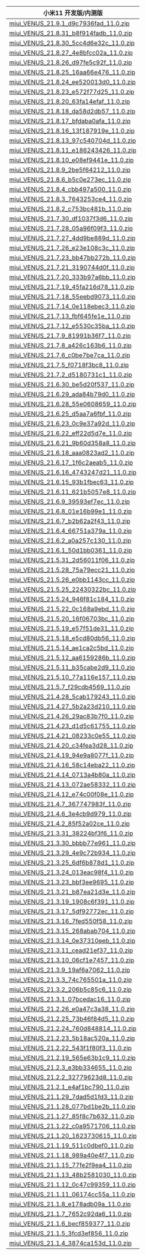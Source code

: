 | 小米11  开发版/内测版    |
| ---- |
| [miui_VENUS_21.9.1_d9c7936fad_11.0.zip](https://bigota.d.miui.com/21.9.1/miui_VENUS_21.9.1_d9c7936fad_11.0.zip)    |
| [miui_VENUS_21.8.31_b8f914fadb_11.0.zip](https://bigota.d.miui.com/21.8.31/miui_VENUS_21.8.31_b8f914fadb_11.0.zip)    |
| [miui_VENUS_21.8.30_5cc4d6e32c_11.0.zip](https://bigota.d.miui.com/21.8.30/miui_VENUS_21.8.30_5cc4d6e32c_11.0.zip)    |
| [miui_VENUS_21.8.27_4e8bfcc02a_11.0.zip](https://bigota.d.miui.com/21.8.27/miui_VENUS_21.8.27_4e8bfcc02a_11.0.zip)    |
| [miui_VENUS_21.8.26_d97fe5c92f_11.0.zip](https://bigota.d.miui.com/21.8.26/miui_VENUS_21.8.26_d97fe5c92f_11.0.zip)    |
| [miui_VENUS_21.8.25_16aa66e476_11.0.zip](https://bigota.d.miui.com/21.8.25/miui_VENUS_21.8.25_16aa66e476_11.0.zip)    |
| [miui_VENUS_21.8.24_ee520013d0_11.0.zip](https://bigota.d.miui.com/21.8.24/miui_VENUS_21.8.24_ee520013d0_11.0.zip)    |
| [miui_VENUS_21.8.23_e572f77d25_11.0.zip](https://bigota.d.miui.com/21.8.23/miui_VENUS_21.8.23_e572f77d25_11.0.zip)    |
| [miui_VENUS_21.8.20_63fa14efaf_11.0.zip](https://bigota.d.miui.com/21.8.20/miui_VENUS_21.8.20_63fa14efaf_11.0.zip)    |
| [miui_VENUS_21.8.18_da58d2db57_11.0.zip](https://bigota.d.miui.com/21.8.18/miui_VENUS_21.8.18_da58d2db57_11.0.zip)    |
| [miui_VENUS_21.8.17_bfdaba0afa_11.0.zip](https://bigota.d.miui.com/21.8.17/miui_VENUS_21.8.17_bfdaba0afa_11.0.zip)    |
| [miui_VENUS_21.8.16_13f187919e_11.0.zip](https://bigota.d.miui.com/21.8.16/miui_VENUS_21.8.16_13f187919e_11.0.zip)    |
| [miui_VENUS_21.8.13_97c540704d_11.0.zip](https://bigota.d.miui.com/21.8.13/miui_VENUS_21.8.13_97c540704d_11.0.zip)    |
| [miui_VENUS_21.8.11_e186243426_11.0.zip](https://bigota.d.miui.com/21.8.11/miui_VENUS_21.8.11_e186243426_11.0.zip)    |
| [miui_VENUS_21.8.10_e08ef9441e_11.0.zip](https://bigota.d.miui.com/21.8.10/miui_VENUS_21.8.10_e08ef9441e_11.0.zip)    |
| [miui_VENUS_21.8.9_2be5f64212_11.0.zip](https://bigota.d.miui.com/21.8.9/miui_VENUS_21.8.9_2be5f64212_11.0.zip)    |
| [miui_VENUS_21.8.6_b5c0e273ec_11.0.zip](https://bigota.d.miui.com/21.8.6/miui_VENUS_21.8.6_b5c0e273ec_11.0.zip)    |
| [miui_VENUS_21.8.4_cbb497a500_11.0.zip](https://bigota.d.miui.com/21.8.4/miui_VENUS_21.8.4_cbb497a500_11.0.zip)    |
| [miui_VENUS_21.8.3_7643253ce4_11.0.zip](https://bigota.d.miui.com/21.8.3/miui_VENUS_21.8.3_7643253ce4_11.0.zip)    |
| [miui_VENUS_21.8.2_c753bc481b_11.0.zip](https://bigota.d.miui.com/21.8.2/miui_VENUS_21.8.2_c753bc481b_11.0.zip)    |
| [miui_VENUS_21.7.30_df1037f3d6_11.0.zip](https://bigota.d.miui.com/21.7.30/miui_VENUS_21.7.30_df1037f3d6_11.0.zip)    |
| [miui_VENUS_21.7.28_05a96f09f3_11.0.zip](https://bigota.d.miui.com/21.7.28/miui_VENUS_21.7.28_05a96f09f3_11.0.zip)    |
| [miui_VENUS_21.7.27_4dd9be889d_11.0.zip](https://bigota.d.miui.com/21.7.27/miui_VENUS_21.7.27_4dd9be889d_11.0.zip)    |
| [miui_VENUS_21.7.26_e23e108c3c_11.0.zip](https://bigota.d.miui.com/21.7.26/miui_VENUS_21.7.26_e23e108c3c_11.0.zip)    |
| [miui_VENUS_21.7.23_bb47bb272b_11.0.zip](https://bigota.d.miui.com/21.7.23/miui_VENUS_21.7.23_bb47bb272b_11.0.zip)    |
| [miui_VENUS_21.7.21_3190744d0f_11.0.zip](https://bigota.d.miui.com/21.7.21/miui_VENUS_21.7.21_3190744d0f_11.0.zip)    |
| [miui_VENUS_21.7.20_333b97a6bb_11.0.zip](https://bigota.d.miui.com/21.7.20/miui_VENUS_21.7.20_333b97a6bb_11.0.zip)    |
| [miui_VENUS_21.7.19_45fa216d78_11.0.zip](https://bigota.d.miui.com/21.7.19/miui_VENUS_21.7.19_45fa216d78_11.0.zip)    |
| [miui_VENUS_21.7.18_55eebd9073_11.0.zip](https://bigota.d.miui.com/21.7.18/miui_VENUS_21.7.18_55eebd9073_11.0.zip)    |
| [miui_VENUS_21.7.14_0e118ebec3_11.0.zip](https://bigota.d.miui.com/21.7.14/miui_VENUS_21.7.14_0e118ebec3_11.0.zip)    |
| [miui_VENUS_21.7.13_fbf645fe1e_11.0.zip](https://bigota.d.miui.com/21.7.13/miui_VENUS_21.7.13_fbf645fe1e_11.0.zip)    |
| [miui_VENUS_21.7.12_e5530c35ba_11.0.zip](https://bigota.d.miui.com/21.7.12/miui_VENUS_21.7.12_e5530c35ba_11.0.zip)    |
| [miui_VENUS_21.7.9_81991b36f7_11.0.zip](https://bigota.d.miui.com/21.7.9/miui_VENUS_21.7.9_81991b36f7_11.0.zip)    |
| [miui_VENUS_21.7.8_a426c163b6_11.0.zip](https://bigota.d.miui.com/21.7.8/miui_VENUS_21.7.8_a426c163b6_11.0.zip)    |
| [miui_VENUS_21.7.6_c0be7be7ca_11.0.zip](https://bigota.d.miui.com/21.7.6/miui_VENUS_21.7.6_c0be7be7ca_11.0.zip)    |
| [miui_VENUS_21.7.5_f0718f3bc8_11.0.zip](https://bigota.d.miui.com/21.7.5/miui_VENUS_21.7.5_f0718f3bc8_11.0.zip)    |
| [miui_VENUS_21.7.2_d5180731c1_11.0.zip](https://bigota.d.miui.com/21.7.2/miui_VENUS_21.7.2_d5180731c1_11.0.zip)    |
| [miui_VENUS_21.6.30_be5d20f537_11.0.zip](https://bigota.d.miui.com/21.6.30/miui_VENUS_21.6.30_be5d20f537_11.0.zip)    |
| [miui_VENUS_21.6.29_ada84b79d0_11.0.zip](https://bigota.d.miui.com/21.6.29/miui_VENUS_21.6.29_ada84b79d0_11.0.zip)    |
| [miui_VENUS_21.6.28_55e0608659_11.0.zip](https://bigota.d.miui.com/21.6.28/miui_VENUS_21.6.28_55e0608659_11.0.zip)    |
| [miui_VENUS_21.6.25_d5aa7a6fbf_11.0.zip](https://bigota.d.miui.com/21.6.25/miui_VENUS_21.6.25_d5aa7a6fbf_11.0.zip)    |
| [miui_VENUS_21.6.23_0c9e37a92d_11.0.zip](https://bigota.d.miui.com/21.6.23/miui_VENUS_21.6.23_0c9e37a92d_11.0.zip)    |
| [miui_VENUS_21.6.22_eff22d5d7e_11.0.zip](https://bigota.d.miui.com/21.6.22/miui_VENUS_21.6.22_eff22d5d7e_11.0.zip)    |
| [miui_VENUS_21.6.21_9b60d358a8_11.0.zip](https://bigota.d.miui.com/21.6.21/miui_VENUS_21.6.21_9b60d358a8_11.0.zip)    |
| [miui_VENUS_21.6.18_aaa0823ad2_11.0.zip](https://bigota.d.miui.com/21.6.18/miui_VENUS_21.6.18_aaa0823ad2_11.0.zip)    |
| [miui_VENUS_21.6.17_1f6c2aeab5_11.0.zip](https://bigota.d.miui.com/21.6.17/miui_VENUS_21.6.17_1f6c2aeab5_11.0.zip)    |
| [miui_VENUS_21.6.16_4743247d21_11.0.zip](https://bigota.d.miui.com/21.6.16/miui_VENUS_21.6.16_4743247d21_11.0.zip)    |
| [miui_VENUS_21.6.15_93b1fbec63_11.0.zip](https://bigota.d.miui.com/21.6.15/miui_VENUS_21.6.15_93b1fbec63_11.0.zip)    |
| [miui_VENUS_21.6.11_621b5057e8_11.0.zip](https://bigota.d.miui.com/21.6.11/miui_VENUS_21.6.11_621b5057e8_11.0.zip)    |
| [miui_VENUS_21.6.9_39593ef7ec_11.0.zip](https://bigota.d.miui.com/21.6.9/miui_VENUS_21.6.9_39593ef7ec_11.0.zip)    |
| [miui_VENUS_21.6.8_01e16b99e1_11.0.zip](https://bigota.d.miui.com/21.6.8/miui_VENUS_21.6.8_01e16b99e1_11.0.zip)    |
| [miui_VENUS_21.6.7_b2b62a2f43_11.0.zip](https://bigota.d.miui.com/21.6.7/miui_VENUS_21.6.7_b2b62a2f43_11.0.zip)    |
| [miui_VENUS_21.6.4_66751a379a_11.0.zip](https://bigota.d.miui.com/21.6.4/miui_VENUS_21.6.4_66751a379a_11.0.zip)    |
| [miui_VENUS_21.6.2_a0a257c130_11.0.zip](https://bigota.d.miui.com/21.6.2/miui_VENUS_21.6.2_a0a257c130_11.0.zip)    |
| [miui_VENUS_21.6.1_50d1bb0361_11.0.zip](https://bigota.d.miui.com/21.6.1/miui_VENUS_21.6.1_50d1bb0361_11.0.zip)    |
| [miui_VENUS_21.5.31_2d56011f06_11.0.zip](https://bigota.d.miui.com/21.5.31/miui_VENUS_21.5.31_2d56011f06_11.0.zip)    |
| [miui_VENUS_21.5.28_75a79ecc21_11.0.zip](https://bigota.d.miui.com/21.5.28/miui_VENUS_21.5.28_75a79ecc21_11.0.zip)    |
| [miui_VENUS_21.5.26_e0bb1143cc_11.0.zip](https://bigota.d.miui.com/21.5.26/miui_VENUS_21.5.26_e0bb1143cc_11.0.zip)    |
| [miui_VENUS_21.5.25_22430322bc_11.0.zip](https://bigota.d.miui.com/21.5.25/miui_VENUS_21.5.25_22430322bc_11.0.zip)    |
| [miui_VENUS_21.5.24_946f81c184_11.0.zip](https://bigota.d.miui.com/21.5.24/miui_VENUS_21.5.24_946f81c184_11.0.zip)    |
| [miui_VENUS_21.5.22_0c168a9ebd_11.0.zip](https://bigota.d.miui.com/21.5.22/miui_VENUS_21.5.22_0c168a9ebd_11.0.zip)    |
| [miui_VENUS_21.5.20_16f06703bc_11.0.zip](https://bigota.d.miui.com/21.5.20/miui_VENUS_21.5.20_16f06703bc_11.0.zip)    |
| [miui_VENUS_21.5.19_e57f51de31_11.0.zip](https://bigota.d.miui.com/21.5.19/miui_VENUS_21.5.19_e57f51de31_11.0.zip)    |
| [miui_VENUS_21.5.18_e5cd80db56_11.0.zip](https://bigota.d.miui.com/21.5.18/miui_VENUS_21.5.18_e5cd80db56_11.0.zip)    |
| [miui_VENUS_21.5.14_ae1ca2c5bd_11.0.zip](https://bigota.d.miui.com/21.5.14/miui_VENUS_21.5.14_ae1ca2c5bd_11.0.zip)    |
| [miui_VENUS_21.5.12_aa6159286b_11.0.zip](https://bigota.d.miui.com/21.5.12/miui_VENUS_21.5.12_aa6159286b_11.0.zip)    |
| [miui_VENUS_21.5.11_b35cabe2d9_11.0.zip](https://bigota.d.miui.com/21.5.11/miui_VENUS_21.5.11_b35cabe2d9_11.0.zip)    |
| [miui_VENUS_21.5.10_77a116e157_11.0.zip](https://bigota.d.miui.com/21.5.10/miui_VENUS_21.5.10_77a116e157_11.0.zip)    |
| [miui_VENUS_21.5.7_f29cdb4569_11.0.zip](https://bigota.d.miui.com/21.5.7/miui_VENUS_21.5.7_f29cdb4569_11.0.zip)    |
| [miui_VENUS_21.4.28_5cab179243_11.0.zip](https://bigota.d.miui.com/21.4.28/miui_VENUS_21.4.28_5cab179243_11.0.zip)    |
| [miui_VENUS_21.4.27_5b2a23d210_11.0.zip](https://bigota.d.miui.com/21.4.27/miui_VENUS_21.4.27_5b2a23d210_11.0.zip)    |
| [miui_VENUS_21.4.26_29ac83b7f0_11.0.zip](https://bigota.d.miui.com/21.4.26/miui_VENUS_21.4.26_29ac83b7f0_11.0.zip)    |
| [miui_VENUS_21.4.23_d1d5c61755_11.0.zip](https://bigota.d.miui.com/21.4.23/miui_VENUS_21.4.23_d1d5c61755_11.0.zip)    |
| [miui_VENUS_21.4.21_08233c0e55_11.0.zip](https://bigota.d.miui.com/21.4.21/miui_VENUS_21.4.21_08233c0e55_11.0.zip)    |
| [miui_VENUS_21.4.20_c34fea3d28_11.0.zip](https://bigota.d.miui.com/21.4.20/miui_VENUS_21.4.20_c34fea3d28_11.0.zip)    |
| [miui_VENUS_21.4.19_94e9a8077f_11.0.zip](https://bigota.d.miui.com/21.4.19/miui_VENUS_21.4.19_94e9a8077f_11.0.zip)    |
| [miui_VENUS_21.4.16_58c14eba22_11.0.zip](https://bigota.d.miui.com/21.4.16/miui_VENUS_21.4.16_58c14eba22_11.0.zip)    |
| [miui_VENUS_21.4.14_0713a4b80a_11.0.zip](https://bigota.d.miui.com/21.4.14/miui_VENUS_21.4.14_0713a4b80a_11.0.zip)    |
| [miui_VENUS_21.4.13_072ae58332_11.0.zip](https://bigota.d.miui.com/21.4.13/miui_VENUS_21.4.13_072ae58332_11.0.zip)    |
| [miui_VENUS_21.4.12_e74c00f08e_11.0.zip](https://bigota.d.miui.com/21.4.12/miui_VENUS_21.4.12_e74c00f08e_11.0.zip)    |
| [miui_VENUS_21.4.7_367747983f_11.0.zip](https://bigota.d.miui.com/21.4.7/miui_VENUS_21.4.7_367747983f_11.0.zip)    |
| [miui_VENUS_21.4.6_3e4cb9d979_11.0.zip](https://bigota.d.miui.com/21.4.6/miui_VENUS_21.4.6_3e4cb9d979_11.0.zip)    |
| [miui_VENUS_21.4.2_85f52a02ce_11.0.zip](https://bigota.d.miui.com/21.4.2/miui_VENUS_21.4.2_85f52a02ce_11.0.zip)    |
| [miui_VENUS_21.3.31_38224bf3f6_11.0.zip](https://bigota.d.miui.com/21.3.31/miui_VENUS_21.3.31_38224bf3f6_11.0.zip)    |
| [miui_VENUS_21.3.30_bbbb77e961_11.0.zip](https://bigota.d.miui.com/21.3.30/miui_VENUS_21.3.30_bbbb77e961_11.0.zip)    |
| [miui_VENUS_21.3.29_4e9c72b934_11.0.zip](https://bigota.d.miui.com/21.3.29/miui_VENUS_21.3.29_4e9c72b934_11.0.zip)    |
| [miui_VENUS_21.3.25_6df6b878d1_11.0.zip](https://bigota.d.miui.com/21.3.25/miui_VENUS_21.3.25_6df6b878d1_11.0.zip)    |
| [miui_VENUS_21.3.24_013eac98f4_11.0.zip](https://bigota.d.miui.com/21.3.24/miui_VENUS_21.3.24_013eac98f4_11.0.zip)    |
| [miui_VENUS_21.3.23_bbf3ee9695_11.0.zip](https://bigota.d.miui.com/21.3.23/miui_VENUS_21.3.23_bbf3ee9695_11.0.zip)    |
| [miui_VENUS_21.3.21_b87ea21d3e_11.0.zip](https://bigota.d.miui.com/21.3.21/miui_VENUS_21.3.21_b87ea21d3e_11.0.zip)    |
| [miui_VENUS_21.3.19_1908c6f391_11.0.zip](https://bigota.d.miui.com/21.3.19/miui_VENUS_21.3.19_1908c6f391_11.0.zip)    |
| [miui_VENUS_21.3.17_5df92772ec_11.0.zip](https://bigota.d.miui.com/21.3.17/miui_VENUS_21.3.17_5df92772ec_11.0.zip)    |
| [miui_VENUS_21.3.16_7fed550f58_11.0.zip](https://bigota.d.miui.com/21.3.16/miui_VENUS_21.3.16_7fed550f58_11.0.zip)    |
| [miui_VENUS_21.3.15_268abab704_11.0.zip](https://bigota.d.miui.com/21.3.15/miui_VENUS_21.3.15_268abab704_11.0.zip)    |
| [miui_VENUS_21.3.14_0e37310eeb_11.0.zip](https://bigota.d.miui.com/21.3.14/miui_VENUS_21.3.14_0e37310eeb_11.0.zip)    |
| [miui_VENUS_21.3.11_cead21ef37_11.0.zip](https://bigota.d.miui.com/21.3.11/miui_VENUS_21.3.11_cead21ef37_11.0.zip)    |
| [miui_VENUS_21.3.10_06cf1e7457_11.0.zip](https://bigota.d.miui.com/21.3.10/miui_VENUS_21.3.10_06cf1e7457_11.0.zip)    |
| [miui_VENUS_21.3.9_19af6a7062_11.0.zip](https://bigota.d.miui.com/21.3.9/miui_VENUS_21.3.9_19af6a7062_11.0.zip)    |
| [miui_VENUS_21.3.3_74c765501a_11.0.zip](https://bigota.d.miui.com/21.3.3/miui_VENUS_21.3.3_74c765501a_11.0.zip)    |
| [miui_VENUS_21.3.2_206b5c85c6_11.0.zip](https://bigota.d.miui.com/21.3.2/miui_VENUS_21.3.2_206b5c85c6_11.0.zip)    |
| [miui_VENUS_21.3.1_07bcedac16_11.0.zip](https://bigota.d.miui.com/21.3.1/miui_VENUS_21.3.1_07bcedac16_11.0.zip)    |
| [miui_VENUS_21.2.26_e0a47c3a38_11.0.zip](https://bigota.d.miui.com/21.2.26/miui_VENUS_21.2.26_e0a47c3a38_11.0.zip)    |
| [miui_VENUS_21.2.25_73b46f84d5_11.0.zip](https://bigota.d.miui.com/21.2.25/miui_VENUS_21.2.25_73b46f84d5_11.0.zip)    |
| [miui_VENUS_21.2.24_760d848814_11.0.zip](https://bigota.d.miui.com/21.2.24/miui_VENUS_21.2.24_760d848814_11.0.zip)    |
| [miui_VENUS_21.2.23_5b18ac520a_11.0.zip](https://bigota.d.miui.com/21.2.23/miui_VENUS_21.2.23_5b18ac520a_11.0.zip)    |
| [miui_VENUS_21.2.22_543f1f80f3_11.0.zip](https://bigota.d.miui.com/21.2.22/miui_VENUS_21.2.22_543f1f80f3_11.0.zip)    |
| [miui_VENUS_21.2.19_565e63b1c9_11.0.zip](https://bigota.d.miui.com/21.2.19/miui_VENUS_21.2.19_565e63b1c9_11.0.zip)    |
| [miui_VENUS_21.2.3_e3bb334655_11.0.zip](https://bigota.d.miui.com/21.2.3/miui_VENUS_21.2.3_e3bb334655_11.0.zip)    |
| [miui_VENUS_21.2.2_32779623d8_11.0.zip](https://bigota.d.miui.com/21.2.2/miui_VENUS_21.2.2_32779623d8_11.0.zip)    |
| [miui_VENUS_21.2.1_e4af1bc790_11.0.zip](https://bigota.d.miui.com/21.2.1/miui_VENUS_21.2.1_e4af1bc790_11.0.zip)    |
| [miui_VENUS_21.1.29_7dad5d1fd3_11.0.zip](https://bigota.d.miui.com/21.1.29/miui_VENUS_21.1.29_7dad5d1fd3_11.0.zip)    |
| [miui_VENUS_21.1.28_077bd1be2b_11.0.zip](https://bigota.d.miui.com/21.1.28/miui_VENUS_21.1.28_077bd1be2b_11.0.zip)    |
| [miui_VENUS_21.1.27_85f8c7b632_11.0.zip](https://bigota.d.miui.com/21.1.27/miui_VENUS_21.1.27_85f8c7b632_11.0.zip)    |
| [miui_VENUS_21.1.22_c0a9571706_11.0.zip](https://bigota.d.miui.com/21.1.22/miui_VENUS_21.1.22_c0a9571706_11.0.zip)    |
| [miui_VENUS_21.1.20_1623730615_11.0.zip](https://bigota.d.miui.com/21.1.20/miui_VENUS_21.1.20_1623730615_11.0.zip)    |
| [miui_VENUS_21.1.19_511c0dbef0_11.0.zip](https://bigota.d.miui.com/21.1.19/miui_VENUS_21.1.19_511c0dbef0_11.0.zip)    |
| [miui_VENUS_21.1.18_989a40e4f7_11.0.zip](https://bigota.d.miui.com/21.1.18/miui_VENUS_21.1.18_989a40e4f7_11.0.zip)    |
| [miui_VENUS_21.1.15_77fe2f9ea4_11.0.zip](https://bigota.d.miui.com/21.1.15/miui_VENUS_21.1.15_77fe2f9ea4_11.0.zip)    |
| [miui_VENUS_21.1.13_48b2581030_11.0.zip](https://bigota.d.miui.com/21.1.13/miui_VENUS_21.1.13_48b2581030_11.0.zip)    |
| [miui_VENUS_21.1.12_0c47c99359_11.0.zip](https://bigota.d.miui.com/21.1.12/miui_VENUS_21.1.12_0c47c99359_11.0.zip)    |
| [miui_VENUS_21.1.11_06174cc55a_11.0.zip](https://bigota.d.miui.com/21.1.11/miui_VENUS_21.1.11_06174cc55a_11.0.zip)    |
| [miui_VENUS_21.1.8_e178adb09a_11.0.zip](https://bigota.d.miui.com/21.1.8/miui_VENUS_21.1.8_e178adb09a_11.0.zip)    |
| [miui_VENUS_21.1.7_7652c92da6_11.0.zip](https://bigota.d.miui.com/21.1.7/miui_VENUS_21.1.7_7652c92da6_11.0.zip)    |
| [miui_VENUS_21.1.6_becf859377_11.0.zip](https://bigota.d.miui.com/21.1.6/miui_VENUS_21.1.6_becf859377_11.0.zip)    |
| [miui_VENUS_21.1.5_3fcd3ef856_11.0.zip](https://bigota.d.miui.com/21.1.5/miui_VENUS_21.1.5_3fcd3ef856_11.0.zip)    |
| [miui_VENUS_21.1.4_3874ca153d_11.0.zip](https://bigota.d.miui.com/21.1.4/miui_VENUS_21.1.4_3874ca153d_11.0.zip)    |
